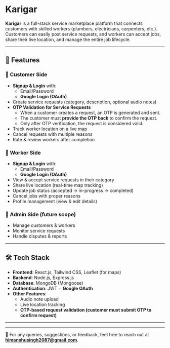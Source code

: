# Karigar

**Karigar** is a full-stack service marketplace platform that connects customers with skilled workers (plumbers, electricians, carpenters, etc.). Customers can easily post service requests, and workers can accept jobs, share their live location, and manage the entire job lifecycle.

---

## 🚀 Features

### 🔹 Customer Side
- **Signup & Login** with:
  - Email/Password  
  - **Google Login (OAuth)**
- Create service requests (category, description, optional audio notes)
- **OTP Validation for Service Requests**  
  - When a customer creates a request, an OTP is generated and sent.  
  - The customer must **provide the OTP back** to confirm the request.  
  - Only after OTP verification, the request is considered valid.  
- Track worker location on a live map
- Cancel requests with multiple reasons
- Rate & review workers after completion

### 🔹 Worker Side
- **Signup & Login** with:
  - Email/Password  
  - **Google Login (OAuth)**
- View & accept service requests in their category
- Share live location (real-time map tracking)
- Update job status (accepted → in-progress → completed)
- Cancel jobs with proper reasons
- Profile management (view & edit details)

### 🔹 Admin Side (future scope)
- Manage customers & workers
- Monitor service requests
- Handle disputes & reports

---

## 🛠️ Tech Stack
- **Frontend**: React.js, Tailwind CSS, Leaflet (for maps)
- **Backend**: Node.js, Express.js
- **Database**: MongoDB (Mongoose)
- **Authentication**: JWT + **Google OAuth**
- **Other Features**:
  - Audio note upload
  - Live location tracking
  - **OTP-based request validation (customer must submit OTP to confirm request)**

---

---
📩 For any queries, suggestions, or feedback, feel free to reach out at **himanshusingh2087@gmail.com**.

